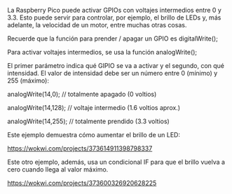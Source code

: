 La Raspberry Pico puede activar GPIOs con voltajes intermedios entre 0 y 3.3. Esto puede servir para controlar, por ejemplo, el brillo de LEDs y, más adelante, la velocidad de un motor, entre muchas otras cosas.

Recuerde que la función para prender / apagar un GPIO es digitalWrite();

Para activar voltajes intermedios, se usa la función analogWrite();

El primer parámetro indica qué GIPIO se va a activar y el segundo, con qué intensidad. El valor de intensidad debe ser un número entre 0 (mínimo) y 255 (máximo):

analogWrite(14,0); // totalmente apagado (0 voltios)

analogWrite(14,128); // voltaje intermedio (1.6 voltios aprox.)

analogWrite(14,255);  // totalmente prendido (3.3 voltios)


Este ejemplo demuestra cómo aumentar el brillo de un LED:

https://wokwi.com/projects/373614911398798337

Este otro ejemplo, además, usa un condicional IF para que el brillo vuelva a cero cuando llega al valor máximo.

https://wokwi.com/projects/373600326920628225